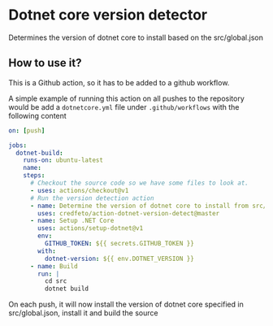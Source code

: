# Dotnet core version detector

Determines the version of dotnet core to install based on the src/global.json

## How to use it?
This is a Github action, so it has to be added to a github workflow.  

A simple example of running this action on all pushes to the repository would be
add a `dotnetcore.yml` file under `.github/workflows` with the following content
```yaml
on: [push]

jobs:
  dotnet-build:
    runs-on: ubuntu-latest
    name: 
    steps:
      # Checkout the source code so we have some files to look at.
      - uses: actions/checkout@v1
      # Run the version detection action
      - name: Determine the version of dotnet core to install from src/global.json
        uses: credfeto/action-dotnet-version-detect@master
      - name: Setup .NET Core
        uses: actions/setup-dotnet@v1
        env:
          GITHUB_TOKEN: ${{ secrets.GITHUB_TOKEN }}
        with:
          dotnet-version: ${{ env.DOTNET_VERSION }}
      - name: Build
        run: |
          cd src
          dotnet build

```

On each push, it will now install the version of dotnet core specified in src/global.json, install it and build the source
